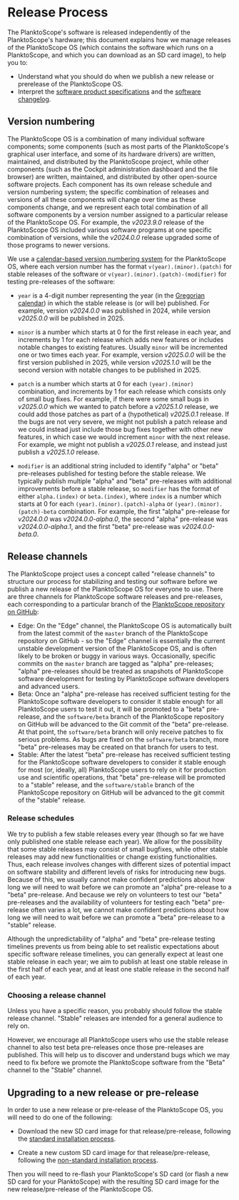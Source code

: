 # Release Process

The PlanktoScope's software is released independently of the PlanktoScope's hardware; this document explains how we manage releases of the PlanktoScope OS (which contains the software which runs on a PlanktoScope, and which you can download as an SD card image), to help you to:

- Understand what you should do when we publish a new release or prerelease of the PlanktoScope OS.
- Interpret the [software product specifications](./product-specs.md) and the [software changelog](./changelog.md).

## Version numbering

The PlanktoScope OS is a combination of many individual software components; some components (such as most parts of the PlanktoScope's graphical user interface, and some of its hardware drivers) are written, maintained, and distributed by the PlanktoScope project, while other components (such as the Cockpit administration dashboard and the file browser) are written, maintained, and distributed by other open-source software projects. Each component has its own release schedule and version numbering system; the specific combination of releases and versions of all these components will change over time as these components change, and we represent each total combination of all software components by a version number assigned to a particular release of the PlanktoScope OS. For example, the *v2023.9.0* release of the PlanktoScope OS included various software programs at one specific combination of versions, while the *v2024.0.0* release upgraded some of those programs to newer versions.

We use a [calendar-based version numbering system](https://calver.org/) for the PlanktoScope OS, where each version number has the format `v(year).(minor).(patch)` for stable releases of the software or `v(year).(minor).(patch)-(modifier)` for testing pre-releases of the software:

- `year` is a 4-digit number representing the year (in the [Gregorian calendar](https://en.wikipedia.org/wiki/Gregorian_calendar)) in which the stable release is (or will be) published. For example, version *v2024.0.0* was published in 2024, while version *v2025.0.0* will be published in 2025.

- `minor` is a number which starts at 0 for the first release in each year, and increments by 1 for each release which adds new features or includes notable changes to existing features. Usually `minor` will be incremented one or two times each year. For example, version *v2025.0.0* will be the first version published in 2025, while version *v2025.1.0* will be the second version with notable changes to be published in 2025.

- `patch` is a number which starts at 0 for each `(year).(minor)` combination, and increments by 1 for each release which consists only of small bug fixes. For example, if there were some small bugs in *v2025.0.0* which we wanted to patch before a *v2025.1.0* release, we could add those patches as part of a (hypothetical) *v2025.0.1* release. If the bugs are not very severe, we might not publish a patch release and we could instead just include those bug fixes together with other new features, in which case we would increment `minor` with the next release. For example, we might not publish a *v2025.0.1* release, and instead just publish a *v2025.1.0* release.

- `modifier` is an additional string included to identify "alpha" or "beta" pre-releases published for testing before the stable release. We typically publish multiple "alpha" and "beta" pre-releases with additional improvements before a stable release, so `modifier` has the format of either `alpha.(index)` or `beta.(index)`, where `index` is a number which starts at 0 for each `(year).(minor).(patch)-alpha` or `(year).(minor).(patch)-beta` combination. For example, the first "alpha" pre-release for *v2024.0.0* was *v2024.0.0-alpha.0*, the second "alpha" pre-release was *v2024.0.0-alpha.1*, and the first "beta" pre-release was *v2024.0.0-beta.0*.

## Release channels

The PlanktoScope project uses a concept called "release channels" to structure our process for stabilizing and testing our software before we publish a new release of the PlanktoScope OS for everyone to use. There are three channels for PlanktoScope software releases and pre-releases, each corresponding to a particular branch of the [PlanktoScope repository on GitHub](https://github.com/PlanktoScope/PlanktoScope):

- Edge: On the "Edge" channel, the PlanktoScope OS is automatically built from the latest commit of the `master` branch of the PlanktoScope repository on GitHub - so the "Edge" channel is essentially the current unstable development version of the PlanktoScope OS, and is often likely to be broken or buggy in various ways. Occasionally, specific commits on the `master` branch are tagged as "alpha" pre-releases; "alpha" pre-releases should be treated as snapshots of PlanktoScope software development for testing by PlanktoScope software developers and advanced users.
- Beta: Once an "alpha" pre-release has received sufficient testing for the PlanktoScope software developers to consider it stable enough for all PlanktoScope users to test it out, it will be promoted to a "beta" pre-release, and the `software/beta` branch of the PlanktoScope repository on GitHub will be advanced to the Git commit of the "beta" pre-release. At that point, the `software/beta` branch will only receive patches to fix serious problems. As bugs are fixed on the `software/beta` branch, more "beta" pre-releases may be created on that branch for users to test.
- Stable: After the latest "beta" pre-release has received sufficient testing for the PlanktoScope software developers to consider it stable enough for most (or, ideally, all) PlanktoScope users to rely on it for production use and scientific operations, that "beta" pre-release will be promoted to a "stable" release, and the `software/stable` branch of the PlanktoScope repository on GitHub will be advanced to the git commit of the "stable" release.

### Release schedules

We try to publish a few stable releases every year (though so far we have only published one stable release each year). We allow for the possibility that some stable releases may consist of small bugfixes, while other stable releases may add new functionalities or change existing functionalities. Thus, each release involves changes with different sizes of potential impact on software stability and different levels of risks for introducing new bugs. Because of this, we usually cannot make confident predictions about how long we will need to wait before we can promote an "alpha" pre-release to a "beta" pre-release. And because we rely on volunteers to test our "beta" pre-releases and the availability of volunteers for testing each "beta" pre-release often varies a lot, we cannot make confident predictions about how long we will need to wait before we can promote a "beta" pre-release to a "stable" release.

Although the unpredictability of "alpha" and "beta" pre-release testing timelines prevents us from being able to set realistic expectations about specific software release timelines, you can generally expect at least one stable release in each year; we aim to publish at least one stable release in the first half of each year, and at least one stable release in the second half of each year.

### Choosing a release channel

Unless you have a specific reason, you probably should follow the stable release channel. "Stable" releases are intended for a general audience to rely on.

However, we encourage all PlanktoScope users who use the stable release channel to also test beta pre-releases once those pre-releases are published. This will help us to discover and understand bugs which we may need to fix before we promote the PlanktoScope software from the "Beta" channel to the "Stable" channel.

## Upgrading to a new release or pre-release

In order to use a new release or pre-release of the PlanktoScope OS, you will need to do one of the following:

- Download the new SD card image for that release/pre-release, following the [standard installation process](../../setup/software/standard-install.md).

- Create a new custom SD card image for that release/pre-release, following the [non-standard installation process](../../setup/software/nonstandard-install.md).

Then you will need to re-flash your PlanktoScope's SD card (or flash a new SD card for your PlanktoScope) with the resulting SD card image for the new release/pre-release of the PlanktoScope OS.
